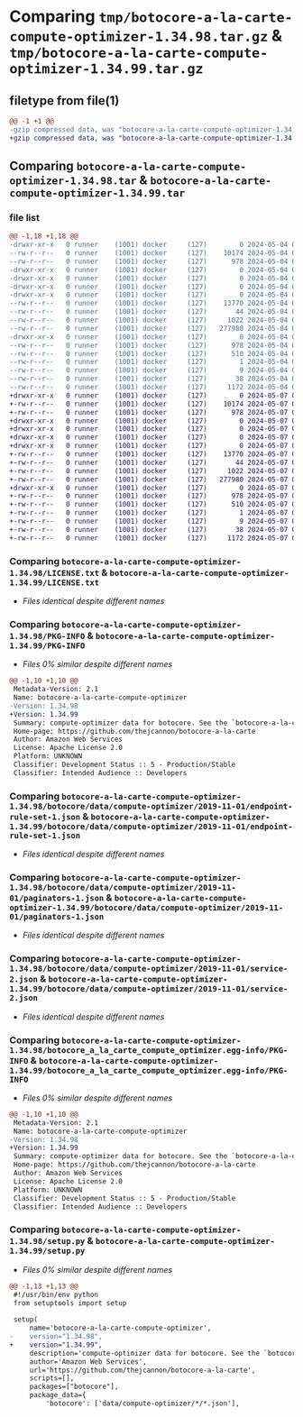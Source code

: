 # Comparing `tmp/botocore-a-la-carte-compute-optimizer-1.34.98.tar.gz` & `tmp/botocore-a-la-carte-compute-optimizer-1.34.99.tar.gz`

## filetype from file(1)

```diff
@@ -1 +1 @@
-gzip compressed data, was "botocore-a-la-carte-compute-optimizer-1.34.98.tar", last modified: Sat May  4 01:01:18 2024, max compression
+gzip compressed data, was "botocore-a-la-carte-compute-optimizer-1.34.99.tar", last modified: Tue May  7 01:02:20 2024, max compression
```

## Comparing `botocore-a-la-carte-compute-optimizer-1.34.98.tar` & `botocore-a-la-carte-compute-optimizer-1.34.99.tar`

### file list

```diff
@@ -1,18 +1,18 @@
-drwxr-xr-x   0 runner    (1001) docker     (127)        0 2024-05-04 01:01:18.738071 botocore-a-la-carte-compute-optimizer-1.34.98/
--rw-r--r--   0 runner    (1001) docker     (127)    10174 2024-05-04 01:01:18.000000 botocore-a-la-carte-compute-optimizer-1.34.98/LICENSE.txt
--rw-r--r--   0 runner    (1001) docker     (127)      978 2024-05-04 01:01:18.738071 botocore-a-la-carte-compute-optimizer-1.34.98/PKG-INFO
-drwxr-xr-x   0 runner    (1001) docker     (127)        0 2024-05-04 01:01:18.734071 botocore-a-la-carte-compute-optimizer-1.34.98/botocore/
-drwxr-xr-x   0 runner    (1001) docker     (127)        0 2024-05-04 01:01:18.734071 botocore-a-la-carte-compute-optimizer-1.34.98/botocore/data/
-drwxr-xr-x   0 runner    (1001) docker     (127)        0 2024-05-04 01:01:18.734071 botocore-a-la-carte-compute-optimizer-1.34.98/botocore/data/compute-optimizer/
-drwxr-xr-x   0 runner    (1001) docker     (127)        0 2024-05-04 01:01:18.734071 botocore-a-la-carte-compute-optimizer-1.34.98/botocore/data/compute-optimizer/2019-11-01/
--rw-r--r--   0 runner    (1001) docker     (127)    13770 2024-05-04 01:01:11.000000 botocore-a-la-carte-compute-optimizer-1.34.98/botocore/data/compute-optimizer/2019-11-01/endpoint-rule-set-1.json
--rw-r--r--   0 runner    (1001) docker     (127)       44 2024-05-04 01:01:11.000000 botocore-a-la-carte-compute-optimizer-1.34.98/botocore/data/compute-optimizer/2019-11-01/examples-1.json
--rw-r--r--   0 runner    (1001) docker     (127)     1022 2024-05-04 01:01:11.000000 botocore-a-la-carte-compute-optimizer-1.34.98/botocore/data/compute-optimizer/2019-11-01/paginators-1.json
--rw-r--r--   0 runner    (1001) docker     (127)   277980 2024-05-04 01:01:11.000000 botocore-a-la-carte-compute-optimizer-1.34.98/botocore/data/compute-optimizer/2019-11-01/service-2.json
-drwxr-xr-x   0 runner    (1001) docker     (127)        0 2024-05-04 01:01:18.738071 botocore-a-la-carte-compute-optimizer-1.34.98/botocore_a_la_carte_compute_optimizer.egg-info/
--rw-r--r--   0 runner    (1001) docker     (127)      978 2024-05-04 01:01:18.000000 botocore-a-la-carte-compute-optimizer-1.34.98/botocore_a_la_carte_compute_optimizer.egg-info/PKG-INFO
--rw-r--r--   0 runner    (1001) docker     (127)      510 2024-05-04 01:01:18.000000 botocore-a-la-carte-compute-optimizer-1.34.98/botocore_a_la_carte_compute_optimizer.egg-info/SOURCES.txt
--rw-r--r--   0 runner    (1001) docker     (127)        1 2024-05-04 01:01:18.000000 botocore-a-la-carte-compute-optimizer-1.34.98/botocore_a_la_carte_compute_optimizer.egg-info/dependency_links.txt
--rw-r--r--   0 runner    (1001) docker     (127)        9 2024-05-04 01:01:18.000000 botocore-a-la-carte-compute-optimizer-1.34.98/botocore_a_la_carte_compute_optimizer.egg-info/top_level.txt
--rw-r--r--   0 runner    (1001) docker     (127)       38 2024-05-04 01:01:18.738071 botocore-a-la-carte-compute-optimizer-1.34.98/setup.cfg
--rw-r--r--   0 runner    (1001) docker     (127)     1172 2024-05-04 01:01:18.000000 botocore-a-la-carte-compute-optimizer-1.34.98/setup.py
+drwxr-xr-x   0 runner    (1001) docker     (127)        0 2024-05-07 01:02:20.872105 botocore-a-la-carte-compute-optimizer-1.34.99/
+-rw-r--r--   0 runner    (1001) docker     (127)    10174 2024-05-07 01:02:20.000000 botocore-a-la-carte-compute-optimizer-1.34.99/LICENSE.txt
+-rw-r--r--   0 runner    (1001) docker     (127)      978 2024-05-07 01:02:20.872105 botocore-a-la-carte-compute-optimizer-1.34.99/PKG-INFO
+drwxr-xr-x   0 runner    (1001) docker     (127)        0 2024-05-07 01:02:20.872105 botocore-a-la-carte-compute-optimizer-1.34.99/botocore/
+drwxr-xr-x   0 runner    (1001) docker     (127)        0 2024-05-07 01:02:20.872105 botocore-a-la-carte-compute-optimizer-1.34.99/botocore/data/
+drwxr-xr-x   0 runner    (1001) docker     (127)        0 2024-05-07 01:02:20.872105 botocore-a-la-carte-compute-optimizer-1.34.99/botocore/data/compute-optimizer/
+drwxr-xr-x   0 runner    (1001) docker     (127)        0 2024-05-07 01:02:20.872105 botocore-a-la-carte-compute-optimizer-1.34.99/botocore/data/compute-optimizer/2019-11-01/
+-rw-r--r--   0 runner    (1001) docker     (127)    13770 2024-05-07 01:02:10.000000 botocore-a-la-carte-compute-optimizer-1.34.99/botocore/data/compute-optimizer/2019-11-01/endpoint-rule-set-1.json
+-rw-r--r--   0 runner    (1001) docker     (127)       44 2024-05-07 01:02:10.000000 botocore-a-la-carte-compute-optimizer-1.34.99/botocore/data/compute-optimizer/2019-11-01/examples-1.json
+-rw-r--r--   0 runner    (1001) docker     (127)     1022 2024-05-07 01:02:10.000000 botocore-a-la-carte-compute-optimizer-1.34.99/botocore/data/compute-optimizer/2019-11-01/paginators-1.json
+-rw-r--r--   0 runner    (1001) docker     (127)   277980 2024-05-07 01:02:10.000000 botocore-a-la-carte-compute-optimizer-1.34.99/botocore/data/compute-optimizer/2019-11-01/service-2.json
+drwxr-xr-x   0 runner    (1001) docker     (127)        0 2024-05-07 01:02:20.872105 botocore-a-la-carte-compute-optimizer-1.34.99/botocore_a_la_carte_compute_optimizer.egg-info/
+-rw-r--r--   0 runner    (1001) docker     (127)      978 2024-05-07 01:02:20.000000 botocore-a-la-carte-compute-optimizer-1.34.99/botocore_a_la_carte_compute_optimizer.egg-info/PKG-INFO
+-rw-r--r--   0 runner    (1001) docker     (127)      510 2024-05-07 01:02:20.000000 botocore-a-la-carte-compute-optimizer-1.34.99/botocore_a_la_carte_compute_optimizer.egg-info/SOURCES.txt
+-rw-r--r--   0 runner    (1001) docker     (127)        1 2024-05-07 01:02:20.000000 botocore-a-la-carte-compute-optimizer-1.34.99/botocore_a_la_carte_compute_optimizer.egg-info/dependency_links.txt
+-rw-r--r--   0 runner    (1001) docker     (127)        9 2024-05-07 01:02:20.000000 botocore-a-la-carte-compute-optimizer-1.34.99/botocore_a_la_carte_compute_optimizer.egg-info/top_level.txt
+-rw-r--r--   0 runner    (1001) docker     (127)       38 2024-05-07 01:02:20.872105 botocore-a-la-carte-compute-optimizer-1.34.99/setup.cfg
+-rw-r--r--   0 runner    (1001) docker     (127)     1172 2024-05-07 01:02:20.000000 botocore-a-la-carte-compute-optimizer-1.34.99/setup.py
```

### Comparing `botocore-a-la-carte-compute-optimizer-1.34.98/LICENSE.txt` & `botocore-a-la-carte-compute-optimizer-1.34.99/LICENSE.txt`

 * *Files identical despite different names*

### Comparing `botocore-a-la-carte-compute-optimizer-1.34.98/PKG-INFO` & `botocore-a-la-carte-compute-optimizer-1.34.99/PKG-INFO`

 * *Files 0% similar despite different names*

```diff
@@ -1,10 +1,10 @@
 Metadata-Version: 2.1
 Name: botocore-a-la-carte-compute-optimizer
-Version: 1.34.98
+Version: 1.34.99
 Summary: compute-optimizer data for botocore. See the `botocore-a-la-carte` package for more info.
 Home-page: https://github.com/thejcannon/botocore-a-la-carte
 Author: Amazon Web Services
 License: Apache License 2.0
 Platform: UNKNOWN
 Classifier: Development Status :: 5 - Production/Stable
 Classifier: Intended Audience :: Developers
```

### Comparing `botocore-a-la-carte-compute-optimizer-1.34.98/botocore/data/compute-optimizer/2019-11-01/endpoint-rule-set-1.json` & `botocore-a-la-carte-compute-optimizer-1.34.99/botocore/data/compute-optimizer/2019-11-01/endpoint-rule-set-1.json`

 * *Files identical despite different names*

### Comparing `botocore-a-la-carte-compute-optimizer-1.34.98/botocore/data/compute-optimizer/2019-11-01/paginators-1.json` & `botocore-a-la-carte-compute-optimizer-1.34.99/botocore/data/compute-optimizer/2019-11-01/paginators-1.json`

 * *Files identical despite different names*

### Comparing `botocore-a-la-carte-compute-optimizer-1.34.98/botocore/data/compute-optimizer/2019-11-01/service-2.json` & `botocore-a-la-carte-compute-optimizer-1.34.99/botocore/data/compute-optimizer/2019-11-01/service-2.json`

 * *Files identical despite different names*

### Comparing `botocore-a-la-carte-compute-optimizer-1.34.98/botocore_a_la_carte_compute_optimizer.egg-info/PKG-INFO` & `botocore-a-la-carte-compute-optimizer-1.34.99/botocore_a_la_carte_compute_optimizer.egg-info/PKG-INFO`

 * *Files 0% similar despite different names*

```diff
@@ -1,10 +1,10 @@
 Metadata-Version: 2.1
 Name: botocore-a-la-carte-compute-optimizer
-Version: 1.34.98
+Version: 1.34.99
 Summary: compute-optimizer data for botocore. See the `botocore-a-la-carte` package for more info.
 Home-page: https://github.com/thejcannon/botocore-a-la-carte
 Author: Amazon Web Services
 License: Apache License 2.0
 Platform: UNKNOWN
 Classifier: Development Status :: 5 - Production/Stable
 Classifier: Intended Audience :: Developers
```

### Comparing `botocore-a-la-carte-compute-optimizer-1.34.98/setup.py` & `botocore-a-la-carte-compute-optimizer-1.34.99/setup.py`

 * *Files 0% similar despite different names*

```diff
@@ -1,13 +1,13 @@
 #!/usr/bin/env python
 from setuptools import setup
 
 setup(
     name='botocore-a-la-carte-compute-optimizer',
-    version="1.34.98",
+    version="1.34.99",
     description='compute-optimizer data for botocore. See the `botocore-a-la-carte` package for more info.',
     author='Amazon Web Services',
     url='https://github.com/thejcannon/botocore-a-la-carte',
     scripts=[],
     packages=["botocore"],
     package_data={
         'botocore': ['data/compute-optimizer/*/*.json'],
```

